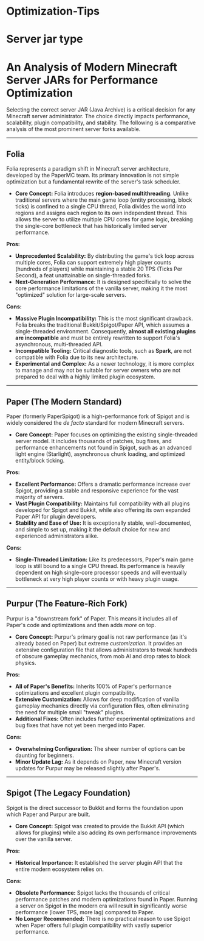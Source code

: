 # Optimization-Tips


# Server jar type

# An Analysis of Modern Minecraft Server JARs for Performance Optimization

Selecting the correct server JAR (Java Archive) is a critical decision for any Minecraft server administrator. The choice directly impacts performance, scalability, plugin compatibility, and stability. The following is a comparative analysis of the most prominent server forks available.

---

## Folia

Folia represents a paradigm shift in Minecraft server architecture, developed by the PaperMC team. Its primary innovation is not simple optimization but a fundamental rewrite of the server's task scheduler.

* **Core Concept:** Folia introduces **region-based multithreading**. Unlike traditional servers where the main game loop (entity processing, block ticks) is confined to a single CPU thread, Folia divides the world into regions and assigns each region to its own independent thread. This allows the server to utilize multiple CPU cores for game logic, breaking the single-core bottleneck that has historically limited server performance.

**Pros:**
* **Unprecedented Scalability:** By distributing the game's tick loop across multiple cores, Folia can support extremely high player counts (hundreds of players) while maintaining a stable 20 TPS (Ticks Per Second), a feat unattainable on single-threaded forks.
* **Next-Generation Performance:** It is designed specifically to solve the core performance limitations of the vanilla server, making it the most "optimized" solution for large-scale servers.

**Cons:**
* **Massive Plugin Incompatibility:** This is the most significant drawback. Folia breaks the traditional Bukkit/Spigot/Paper API, which assumes a single-threaded environment. Consequently, **almost all existing plugins are incompatible** and must be entirely rewritten to support Folia's asynchronous, multi-threaded API.
* **Incompatible Tooling:** Critical diagnostic tools, such as **Spark**, are not compatible with Folia due to its new architecture.
* **Experimental and Complex:** As a newer technology, it is more complex to manage and may not be suitable for server owners who are not prepared to deal with a highly limited plugin ecosystem.

---

## Paper (The Modern Standard)

Paper (formerly PaperSpigot) is a high-performance fork of Spigot and is widely considered the *de facto* standard for modern Minecraft servers.

* **Core Concept:** Paper focuses on optimizing the existing single-threaded server model. It includes thousands of patches, bug fixes, and performance enhancements not found in Spigot, such as an advanced light engine (Starlight), asynchronous chunk loading, and optimized entity/block ticking.

**Pros:**
* **Excellent Performance:** Offers a dramatic performance increase over Spigot, providing a stable and responsive experience for the vast majority of servers.
* **Vast Plugin Compatibility:** Maintains full compatibility with all plugins developed for Spigot and Bukkit, while also offering its own expanded Paper API for plugin developers.
* **Stability and Ease of Use:** It is exceptionally stable, well-documented, and simple to set up, making it the default choice for new and experienced administrators alike.

**Cons:**
* **Single-Threaded Limitation:** Like its predecessors, Paper's main game loop is still bound to a single CPU thread. Its performance is heavily dependent on high single-core processor speeds and will eventually bottleneck at very high player counts or with heavy plugin usage.

---

## Purpur (The Feature-Rich Fork)

Purpur is a "downstream fork" of Paper. This means it includes all of Paper's code and optimizations and then adds *more* on top.

* **Core Concept:** Purpur's primary goal is not raw performance (as it's already based on Paper) but extreme *customization*. It provides an extensive configuration file that allows administrators to tweak hundreds of obscure gameplay mechanics, from mob AI and drop rates to block physics.

**Pros:**
* **All of Paper's Benefits:** Inherits 100% of Paper's performance optimizations and excellent plugin compatibility.
* **Extensive Customization:** Allows for deep modification of vanilla gameplay mechanics directly via configuration files, often eliminating the need for multiple small "tweak" plugins.
* **Additional Fixes:** Often includes further experimental optimizations and bug fixes that have not yet been merged into Paper.

**Cons:**
* **Overwhelming Configuration:** The sheer number of options can be daunting for beginners.
* **Minor Update Lag:** As it depends on Paper, new Minecraft version updates for Purpur may be released slightly after Paper's.

---

## Spigot (The Legacy Foundation)

Spigot is the direct successor to Bukkit and forms the foundation upon which Paper and Purpur are built.

* **Core Concept:** Spigot was created to provide the Bukkit API (which allows for plugins) while also adding its own performance improvements over the vanilla server.

**Pros:**
* **Historical Importance:** It established the server plugin API that the entire modern ecosystem relies on.

**Cons:**
* **Obsolete Performance:** Spigot lacks the thousands of critical performance patches and modern optimizations found in Paper. Running a server on Spigot in the modern era will result in significantly worse performance (lower TPS, more lag) compared to Paper.
* **No Longer Recommended:** There is no practical reason to use Spigot when Paper offers full plugin compatibility with vastly superior performance.
